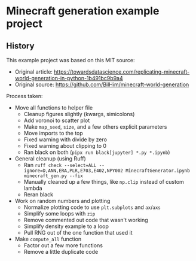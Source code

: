 # Minecraft generation example project

<!-- SPHINX-START -->

## History

This example project was based on this MIT source:

* Original article: https://towardsdatascience.com/replicating-minecraft-world-generation-in-python-1b491bc9b9a4
* Original source: https://github.com/BilHim/minecraft-world-generation

Process taken:

* Move all functions to helper file
    * Cleanup figures slightly (kwargs, simicolons)
    * Add voronoi to scatter plot
    * Make `map_seed`, `size`, and a few others explicit parameters
    * Move imports to the top
    * Fixed warning with divide by zero
    * Fixed warning about clipping to 0
    * Ran black on both (`pipx run black[jupyter] *.py *.ipynb`)
* General cleanup (using Ruff)
    * Ran `ruff check --select=ALL --ignore=D,ANN,ERA,PLR,E703,E402,NPY002 MinecraftGenerator.ipynb minecraft_gen.py --fix`
    * Manually cleaned up a few things, like `np.clip` instead of custom lambda
    * Reran black
* Work on random numbers and plotting
    * Normalize plotting code to use `plt.subplots` and `ax`/`axs`
    * Simplify some loops with `zip`
    * Remove commented out code that wasn't working
    * Simplify density example to a loop
    * Pull RNG out of the one function that used it
* Make `compute_all` function
   * Factor out a few more functions
   * Remove a little duplicate code
